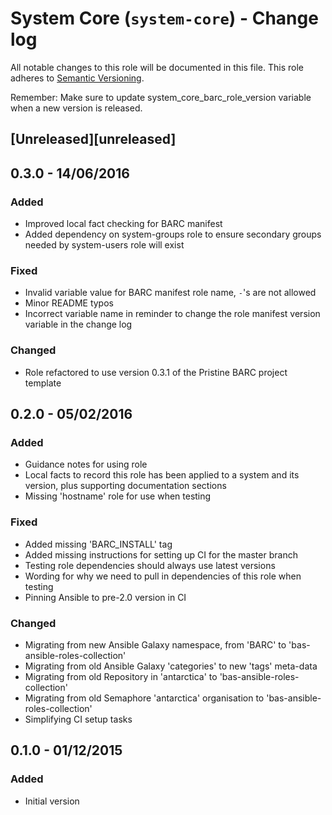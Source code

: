 # System Core (`system-core`) - Change log

All notable changes to this role will be documented in this file.
This role adheres to [Semantic Versioning](http://semver.org/spec/v2.0.0.html).

Remember: Make sure to update system_core_barc_role_version variable when a new version is released.

## [Unreleased][unreleased]

## 0.3.0 - 14/06/2016

### Added

* Improved local fact checking for BARC manifest
* Added dependency on system-groups role to ensure secondary groups needed by system-users role will exist

### Fixed

* Invalid variable value for BARC manifest role name, `-`'s are not allowed
* Minor README typos
* Incorrect variable name in reminder to change the role manifest version variable in the change log

### Changed

* Role refactored to use version 0.3.1 of the Pristine BARC project template

## 0.2.0 - 05/02/2016

### Added

* Guidance notes for using role
* Local facts to record this role has been applied to a system and its version, plus supporting documentation sections
* Missing 'hostname' role for use when testing

### Fixed

* Added missing 'BARC_INSTALL' tag
* Added missing instructions for setting up CI for the master branch
* Testing role dependencies should always use latest versions
* Wording for why we need to pull in dependencies of this role when testing
* Pinning Ansible to pre-2.0 version in CI

### Changed

* Migrating from new Ansible Galaxy namespace, from 'BARC' to 'bas-ansible-roles-collection'
* Migrating from old Ansible Galaxy 'categories' to new 'tags' meta-data
* Migrating from old Repository in 'antarctica' to 'bas-ansible-roles-collection'
* Migrating from old Semaphore 'antarctica' organisation to 'bas-ansible-roles-collection'
* Simplifying CI setup tasks

## 0.1.0 - 01/12/2015

### Added

* Initial version
